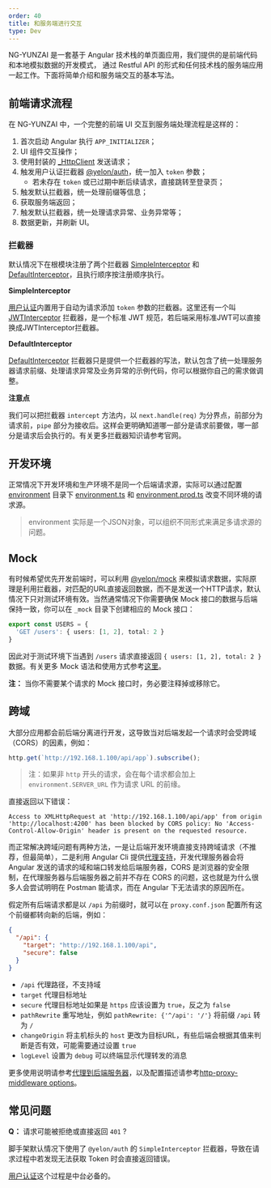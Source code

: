 ```yaml
---
order: 40
title: 和服务端进行交互
type: Dev
---
```


NG-YUNZAI 是一套基于 Angular 技术栈的单页面应用，我们提供的是前端代码和本地模拟数据的开发模式，
通过 Restful API 的形式和任何技术栈的服务端应用一起工作。下面将简单介绍和服务端交互的基本写法。

## 前端请求流程

在 NG-YUNZAI 中，一个完整的前端 UI 交互到服务端处理流程是这样的：

1. 首次启动 Angular 执行 `APP_INITIALIZER`；
2. UI 组件交互操作；
3. 使用封装的 [_HttpClient](/theme/http) 发送请求；
4. 触发用户认证拦截器 [@yelon/auth](/auth/getting-started)，统一加入 `token` 参数；
    - 若未存在 `token` 或已过期中断后续请求，直接跳转至登录页；
5. 触发默认拦截器，统一处理前缀等信息；
6. 获取服务端返回；
7. 触发默认拦截器，统一处理请求异常、业务异常等；
8. 数据更新，并刷新 UI。

### 拦截器

默认情况下在根模块注册了两个拦截器 [SimpleInterceptor](https://github.com/hbyunzai/yelon/blob/master/packages/auth/token/simple/simple.interceptor.ts) 和 [DefaultInterceptor](https://github.com/hbyunzai/ng-yunzai/blob/master/src/app/core/net/default.interceptor.ts)，且执行顺序按注册顺序执行。

**SimpleInterceptor**

[用户认证](/auth)内置用于自动为请求添加 `token` 参数的拦截器。这里还有一个叫 [JWTInterceptor](https://github.com/hbyunzai/yelon/blob/master/packages/auth/token/jwt/jwt.interceptor.ts) 拦截器，是一个标准 JWT 规范，若后端采用标准JWT可以直接换成JWTInterceptor拦截器。

**DefaultInterceptor**

[DefaultInterceptor](https://github.com/hbyunzai/ng-yunzai/blob/master/src/app/core/net/default.interceptor.ts) 拦截器只是提供一个拦截器的写法，默认包含了统一处理服务器请求前缀、处理请求异常及业务异常的示例代码，你可以根据你自己的需求做调整。

**注意点**

我们可以把拦截器 `intercept` 方法内，以 `next.handle(req)` 为分界点，前部分为请求前，`pipe` 部分为接收后。这样会更明确知道哪一部分是请求前要做，哪一部分是请求后会执行的。有关更多拦截器知识请参考官网。

## 开发环境

正常情况下开发环境和生产环境不是同一个后端请求源，实际可以通过配置 [environment](https://github.com/hbyunzai/ng-yunzai/tree/master/src/environments) 目录下 [environment.ts](https://github.com/hbyunzai/ng-yunzai/blob/master/src/environments/environment.ts) 和 [environment.prod.ts](https://github.com/hbyunzai/ng-yunzai/blob/master/src/environments/environment.prod.ts) 改变不同环境的请求源。

> environment 实际是一个JSON对象，可以组织不同形式来满足多请求源的问题。

## Mock

有时候希望优先开发前端时，可以利用 [@yelon/mock](/mock) 来模拟请求数据，实际原理是利用拦截器，对匹配的URL直接返回数据，而不是发送一个HTTP请求，默认情况下只对测试环境有效。当然通常情况下你需要确保 Mock 接口的数据与后端保持一致，你可以在 `_mock` 目录下创建相应的 Mock 接口：

```ts
export const USERS = {
  'GET /users': { users: [1, 2], total: 2 }
}
```

因此对于测试环境下当遇到 `/users` 请求直接返回 `{ users: [1, 2], total: 2 }` 数据。有关更多 Mock 语法和使用方式参考[这里](/mock)。

**注：** 当你不需要某个请求的 Mock 接口时，务必要注释掉或移除它。

## 跨域

大部分应用都会前后端分离进行开发，这导致当对后端发起一个请求时会受跨域（CORS）的因素，例如：

```ts
http.get(`http://192.168.1.100/api/app`).subscribe();
```

> 注：如果非 `http` 开头的请求，会在每个请求都会加上 `environment.SERVER_URL` 作为请求 URL 的前缘。

直接返回以下错误：

```
Access to XMLHttpRequest at 'http://192.168.1.100/api/app' from origin 'http://localhost:4200' has been blocked by CORS policy: No 'Access-Control-Allow-Origin' header is present on the requested resource.
```

而正常解决跨域问题有两种方法，一是让后端开发环境直接支持跨域请求（不推荐，但最简单），二是利用 Angular Cli 提供[代理支持](https://webpack.js.org/configuration/dev-server/#devserver-proxy)，开发代理服务器会将 Angular 发送的请求的域和端口转发给后端服务器，CORS 是浏览器的安全限制，在代理服务器与后端服务器之前并不存在 CORS 的问题，这也就是为什么很多人会尝试明明在 Postman 能请求，而在 Angular 下无法请求的原因所在。

假定所有后端请求都是以 `/api` 为前缀时，就可以在 `proxy.conf.json` 配置所有这个前缀都转向新的后端，例如：

```json
{
  "/api": {
    "target": "http://192.168.1.100/api",
    "secure": false
  }
}
```

- `/api` 代理路径，不支持域
- `target` 代理目标地址
- `secure` 代理目标地址如果是 `https` 应该设置为 `true`，反之为 `false`
- `pathRewrite` 重写地址，例如 `pathRewrite: {'^/api': '/'}` 将前缀 `/api` 转为 `/`
- `changeOrigin` 将主机标头的 `host` 更改为目标URL，有些后端会根据其值来判断是否有效，可能需要通过设置 `true`
- `logLevel` 设置为 `debug` 可以终端显示代理转发的消息

更多使用说明请参考[代理到后端服务器](https://angular.cn/guide/build#proxying-to-a-backend-server)，以及配置描述请参考[http-proxy-middleware options](https://github.com/chimurai/http-proxy-middleware#options)。

## 常见问题

**Q：** 请求可能被拒绝或直接返回 `401` ?

脚手架默认情况下使用了 `@yelon/auth` 的 `SimpleInterceptor` 拦截器，导致在请求过程中若发现无法获取 Token 时会直接返回错误。

[用户认证](/auth)这个过程是中台必备的。
